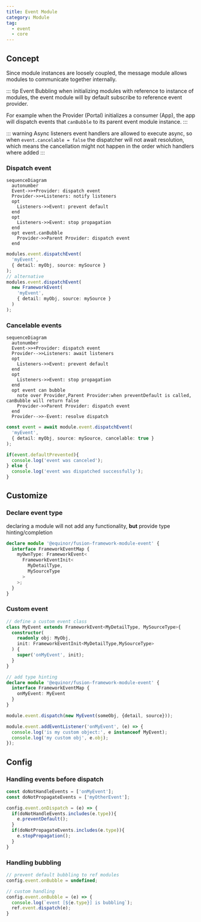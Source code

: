 ```yaml
---
title: Event Module
category: Module
tag:
  - event
  - core
---
```


<ModuleBadge module="modules/event" package="@equinor/fusion-framework-module-event" />

## Concept

Since module instances are loosely coupled, the message module allows modules to communicate together internally.

::: tip Event Bubbling
when initializing modules with reference to instance of modules, the event module will by default subscribe to reference event provider.

For example when the Provider (Portal) initializes a consumer (App), the app will dispatch events that `canBubble` to its parent event module instance.
:::

::: warning Async listeners
event handlers are allowed to execute async, so when `event.cancelable = false` the dispatcher will not await resolution, which means the cancellation might not happen in the order which handlers where added 
:::

### Dispatch event
```mermaid
sequenceDiagram
  autonumber
  Event->>+Provider: dispatch event
  Provider->>+Listeners: notify listeners
  opt
    Listeners->>Event: prevent default
  end
  opt
    Listeners->>Event: stop propagation
  end
  opt event.canBubble
    Provider->>Parent Provider: dispatch event
  end
```

```ts
modules.event.dispatchEvent(
  'myEvent', 
  { detail: myObj, source: mySource }
);
// alternative
modules.event.dispatchEvent(
  new FrameworkEvent(
    'myEvent', 
    { detail: myObj, source: mySource }
  )
);

```

### Cancelable events



``` mermaid
sequenceDiagram
  autonumber
  Event->>+Provider: dispatch event
  Provider-->>Listeners: await listeners
  opt
    Listeners->>Event: prevent default
  end
  opt
    Listeners->>Event: stop propagation
  end
  opt event can bubble
    note over Provider,Parent Provider:when preventDefault is called, canBubble will return false
    Provider->>Parent Provider: dispatch event
  end
  Provider-->>-Event: resolve dispatch
```

```ts
const event = await module.event.dispatchEvent(
  'myEvent', 
  { detail: myObj, source: mySource, cancelable: true }
);

if(event.defaultPrevented){
  console.log('event was canceled');
} else {
  console.log('event was dispatched successfully');
}
```

## Customize

### Declare event type

declaring a module will not add any functionality, __but__ provide type hinting/completion 

```ts
declare module '@equinor/fusion-framework-module-event' {
  interface FrameworkEventMap {
    myOwnType: FrameworkEvent<
      FrameworkEventInit<
        MyDetailType,
        MySourceType
      >
    >;
  }
}
```

### Custom event
```ts
// define a custom event class
class MyEvent extends FrameworkEvent<MyDetailType, MySourceType>{
  constructor(
    readonly obj: MyObj,
    init: FrameworkEventInit<MyDetailType,MySourceType>
  ) {
    super('onMyEvent', init);
  }
}

// add type hinting
declare module '@equinor/fusion-framework-module-event' {
  interface FrameworkEventMap {
    onMyEvent: MyEvent
  }
}

module.event.dispatch(new MyEvent(someObj, {detail, source}));

module.event.addEventListener('onMyEvent', (e) => {
  console.log('is my custom object:', e instanceof MyEvent);
  console.log('my custom obj', e.obj);
});
```


## Config

### Handling events before dispatch
```ts
const doNotHandleEvents = ['onMyEvent'];
const doNotPropagateEvents = ['myOtherEvent'];

config.event.onDispatch = (e) => {
  if(doNotHandleEvents.includes(e.type)){
    e.preventDefault();
  }
  if(doNotPropagateEvents.includes(e.type)){
    e.stopPropagation();
  }
}
```

### Handling bubbling
```ts
// prevent default bubbling to ref modules
config.event.onBubble = undefined;

// custom handling
config.event.onBubble = (e) => {
  console.log(`event [${e.type}] is bubbling`);
  ref.event.dispatch(e);
}
```
